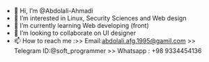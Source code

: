 - 👋 Hi, I’m @Abdolali-Ahmadi
- 👀 I’m interested in Linux, Security Sciences and Web design
- 🌱 I’m currently learning Web developing (front)
- 💞️ I’m looking to collaborate on UI designer
- 📫 How to reach me :>> Email:abdolali.afg.1995@gamil.com
                      >> Telegram ID:@soft_programmer
                      >> Whatsapp : +98 9334454136

